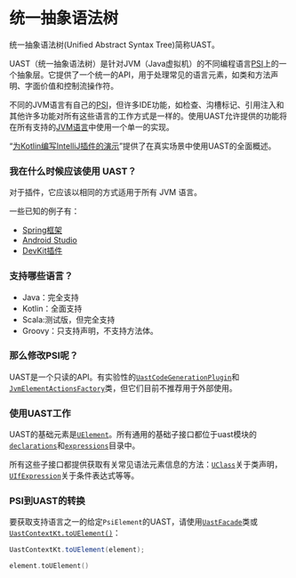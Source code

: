 # 统一抽象语法树

统一抽象语法树(Unified Abstract Syntax Tree)简称UAST。

UAST（统一抽象语法树）是针对JVM（Java虚拟机）的不同编程语言[PSI](https://plugins.jetbrains.com/docs/intellij/psi-elements.html)上的一个抽象层。它提供了一个统一的API，用于处理常见的语言元素，如类和方法声明、字面价值和控制流操作符。

不同的JVM语言有自己的[PSI](https://plugins.jetbrains.com/docs/intellij/psi-elements.html)，但许多IDE功能，如检查、沟槽标记、引用注入和其他许多功能对所有这些语言的工作方式是一样的。使用UAST允许提供的功能将在所有支持的[JVM语言](https://plugins.jetbrains.com/docs/intellij/uast.html#which-languages-are-supported)中使用一个单一的实现。

“[为Kotlin编写IntelliJ插件的演示](https://www.youtube.com/watch?v=j2tvi4GbOr4)”提供了在真实场景中使用UAST的全面概述。

### 我在什么时候应该使用 UAST？

对于插件，它应该以相同的方式适用于所有 JVM 语言。

一些已知的例子有：

- [Spring框架](https://plugins.jetbrains.com/docs/intellij/spring-api.html)
- [Android Studio](https://plugins.jetbrains.com/docs/intellij/android-studio.html)
- [DevKit插件](https://github.com/JetBrains/intellij-community/tree/idea/231.8109.175/plugins/devkit/devkit-core)

### 支持哪些语言？

- Java：完全支持
- Kotlin：全面支持
- Scala:测试版，但完全支持
- Groovy：只支持声明，不支持方法体。

### 那么修改PSI呢？

UAST是一个只读的API。有实验性的[`UastCodeGenerationPlugin`](https://github.com/JetBrains/intellij-community/blob/idea/231.8109.175/uast/uast-common/src/org/jetbrains/uast/generate/UastCodeGenerationPlugin.kt)和[`JvmElementActionsFactory`](https://github.com/JetBrains/intellij-community/blob/idea/231.8109.175/java/java-analysis-api/src/com/intellij/lang/jvm/actions/JvmElementActionsFactory.kt)类，但它们目前不推荐用于外部使用。

### 使用UAST工作

UAST的基础元素是[`UElement`](https://github.com/JetBrains/intellij-community/blob/idea/231.8109.175/uast/uast-common/src/org/jetbrains/uast/baseElements/UElement.kt)。所有通用的基础子接口都位于uast模块的[`declarations`](https://github.com/JetBrains/intellij-community/tree/idea/231.8109.175/uast/uast-common/src/org/jetbrains/uast/declarations)和[`expressions`](https://github.com/JetBrains/intellij-community/tree/idea/231.8109.175/uast/uast-common/src/org/jetbrains/uast/expressions)目录中。

所有这些子接口都提供获取有关常见语法元素信息的方法：[`UClass`](https://github.com/JetBrains/intellij-community/tree/idea/231.8109.175/uast/uast-common/src/org/jetbrains/uast/declarations/UClass.kt)关于类声明，[`UIfExpression`](https://github.com/JetBrains/intellij-community/blob/idea/231.8109.175/uast/uast-common/src/org/jetbrains/uast/controlStructures/UIfExpression.kt)关于条件表达式等等。

### PSI到UAST的转换

要获取支持语言之一的给定`PsiElement`的UAST，请使用[`UastFacade`](https://github.com/JetBrains/intellij-community/blob/idea/231.8109.175/uast/uast-common/src/org/jetbrains/uast/UastContext.kt)类或[`UastContextKt.toUElement()`](https://github.com/JetBrains/intellij-community/blob/idea/231.8109.175/uast/uast-common/src/org/jetbrains/uast/UastContext.kt)：

```java
UastContextKt.toUElement(element);
```

```kotlin
element.toUElement()
```


